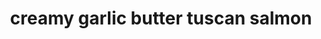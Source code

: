 ---
id: 5b4ebc9c496b470014a9c74a
servings:
notes: 'nutrition facts
creamy garlic butter tuscan salmon
amount per serving
calories 582 calories from fat 252
% daily value*
total fat 28g 43%
saturated fat 11g 55%
cholesterol 136mg 45%
sodium 476mg 20%
potassium 2260mg 65%
total carbohydrates 29g 10%
dietary fiber 5g 20%
sugars 18g
protein 48g 96%
vitamin a 59.2%
vitamin c 33.3%
calcium 23.5%
iron 30.9%
* percent daily values are based on a 2000 calorie diet.'
directions: 'heat the oil in a large skillet over medium-high heat. season the salmon filets (or fish if using) on both sides with salt and pepper
 and sear in the hot pan
 flesh-side down first
 for 5 minutes on each side
 or until cooked to your liking. once cooked
 remove from the pan and set aside.

melt the butter in the remaining juices leftover in the pan. add in the garlic and fry until fragrant (about one minute). fry the onion in the butter. pour in the white wine (if using)
 and allow to reduce down slightly. add the sun dried tomatoes and fry for 1-2 minutes to release their flavours.

reduce heat to low heat
 add the half and half (or heavy cream)
 and bring to a gentle simmer
 while stirring occasionally. season with salt and pepper to your taste.

add in the spinach leaves and allow to wilt in the sauce
 and add in the parmesan cheese. allow sauce to simmer for a further minute until cheese melts through the sauce. (for a thicker sauce
 add the milk/cornstarch mixture to the centre of the pan
 and continue to simmer while quickly stirring the mixture through until the sauce thickens.)
add the salmon back into the pan; sprinkle with the parsley
 and spoon the sauce over each filet.

serve over pasta
 rice or steamed veg.'
ingredients: '4 salmon fillets
 skin off (or trout or any white fish)
salt and pepper
 to season
2 teaspoons olive oil
2 tablespoons butter
6 cloves garlic
 finely diced
1 small yellow onion
 diced
1/3 cup dry white wine (optional) -- (do not use a sweet white wine)
5 ounces (150 g) jarred sun dried tomato strips in oil
 drained of oil
1 3/4 cups half and half *see notes
salt and pepper
 to taste
3 cups baby spinach leaves
1/2 cup fresh grated parmesan cheese
 (do not include for dairy free option)
1 teaspoon cornstarch (cornflour) mixed with 1 tablespoons of water (optional)**
1 tablespoon fresh parsley chopped'
rating: 5
ease: easy
img:
category: main course
href: 'https: //cafedelites.com/creamy-garlic-butter-tuscan-salmon/'
totalTime:
cookTime:
prepTime:
title: creamy garlic butter tuscan salmon
slug: creamy-garlic-butter-tuscan-salmon
---